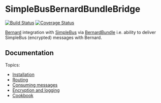 # SimpleBusBernardBundleBridge

[![Build Status](https://travis-ci.org/lakiboy/SimpleBusBernardBundleBridge.svg?branch=master)](https://travis-ci.org/lakiboy/SimpleBusBernardBundleBridge) [![Coverage Status](https://coveralls.io/repos/lakiboy/SimpleBusBernardBundleBridge/badge.svg?branch=master&service=github)](https://coveralls.io/github/lakiboy/SimpleBusBernardBundleBridge?branch=master)

[Bernard](https://github.com/bernardphp/bernard) integration with [SimpleBus](http://simplebus.github.io/MessageBus) via [BernardBundle](https://github.com/bernardphp/BernardBundle) i.e. ability to deliver SimpleBus (encrypted) messages with Bernard.

## Documentation

Topics: 

- [Installation](https://github.com/lakiboy/SimpleBusBernardBundleBridge/blob/master/doc/installation.md)
- [Routing](https://github.com/lakiboy/SimpleBusBernardBundleBridge/blob/master/doc/routing.md)
- [Consuming messages](https://github.com/lakiboy/SimpleBusBernardBundleBridge/blob/master/doc/consuming.md)
- [Encryption and logging](https://github.com/lakiboy/SimpleBusBernardBundleBridge/blob/master/doc/features.md)
- [Cookbook](https://github.com/lakiboy/SimpleBusBernardBundleBridge/blob/master/doc/cookbook.md)
